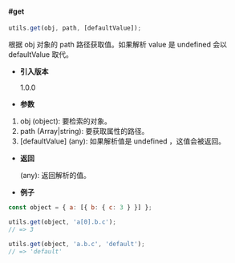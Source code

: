 #### #get

```javascript
utils.get(obj, path, [defaultValue]);
```

根据 obj 对象的 path 路径获取值。如果解析 value 是 undefined 会以 defaultValue 取代。

- **引入版本**

    1.0.0

- **参数**

1. obj (object): 要检索的对象。
2. path (Array|string): 要获取属性的路径。
3. [defaultValue] (any): 如果解析值是 undefined ，这值会被返回。

- **返回**

    (any): 返回解析的值。

- **例子**

```javascript
const object = { a: [{ b: { c: 3 } }] };

utils.get(object, 'a[0].b.c');
// => 3

utils.get(object, 'a.b.c', 'default');
// => 'default'
```
